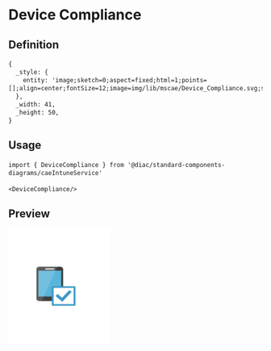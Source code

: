 # Device Compliance

## Definition

```
{
  _style: { 
    entity: 'image;sketch=0;aspect=fixed;html=1;points=[];align=center;fontSize=12;image=img/lib/mscae/Device_Compliance.svg;strokeColor=none;',
  },
  _width: 41,
  _height: 50,
}
```

## Usage

```
import { DeviceCompliance } from '@diac/standard-components-diagrams/caeIntuneService'

<DeviceCompliance/>
```

## Preview

<img src="./device-compliance.png" width="200"/>
